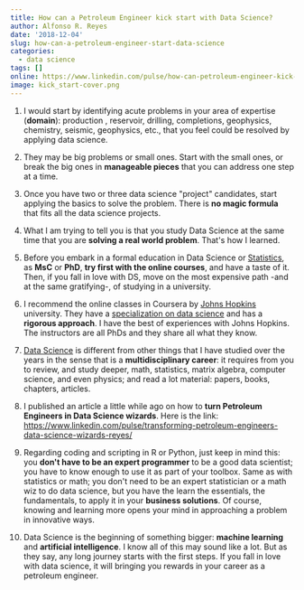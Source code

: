 ```yaml
---
title: How can a Petroleum Engineer kick start with Data Science?
author: Alfonso R. Reyes
date: '2018-12-04'
slug: how-can-a-petroleum-engineer-start-data-science
categories:
  - data science
tags: []
online: https://www.linkedin.com/pulse/how-can-petroleum-engineer-kick-start-data-science-alfonso-r-reyes/
image: kick_start-cover.png
---
```


<!-- [![](/img/kick_start-cover.png)](/img/kick_start-cover.png) -->



1. I would start by identifying acute problems in your area of expertise (**domain**): production , reservoir, drilling, completions, geophysics, chemistry, seismic, geophysics, etc., that you feel could be resolved by applying data science.

2. They may be big problems or small ones. Start with the small ones, or break the big ones in **manageable pieces** that you can address one step at a time.

3. Once you have two or three data science "project" candidates, start applying the basics to solve the problem. There is **no magic formula** that fits all the data science projects.


4. What I am trying to tell you is that you study Data Science at the same time that you are **solving a real world problem**. That's how I learned.


5. Before you embark in a formal education in Data Science or [Statistics](https://en.wikipedia.org/wiki/Statistics), as **MsC** or **PhD**, **try first with the online courses**, and have a taste of it. Then, if you fall in love with DS, move on the most expensive path -and at the same gratifying-, of studying in a university.


6. I recommend the online classes in Coursera by [Johns Hopkins](https://www.coursera.org/courses?query=johns%20hopkins%20data%20science) university. They have a [specialization on data science](https://www.coursera.org/specializations/jhu-data-science) and has a **rigorous approach**. I have the best of experiences with Johns Hopkins. The instructors are all PhDs and they share all what they know.


7. [Data Science](https://en.wikipedia.org/wiki/Data_science) is different from other things that I have studied over the years in the sense that is a **multidisciplinary career**: it requires from you to review, and study deeper, math, statistics, matrix algebra, computer science, and even physics; and read a lot material: papers, books, chapters, articles.


8. I published an article a little while ago on how to **turn Petroleum Engineers in Data Science wizards**. Here is the link:  https://www.linkedin.com/pulse/transforming-petroleum-engineers-data-science-wizards-reyes/


9. Regarding coding and scripting in R or Python, just keep in mind this: you **don't have to be an expert programmer** to be a good data scientist; you have to know enough to use it as part of your toolbox. Same as with statistics or math; you don't need to be an expert statistician or a math wiz to do data science, but you have the learn the essentials, the fundamentals, to apply it in your **business solutions**. Of course, knowing and learning more opens your mind in approaching a problem in innovative ways.


10. Data Science is the beginning of something bigger: **machine learning** and **artificial intelligence**. I know all of this may sound like a lot. But as they say, any long journey starts with the first steps. If you fall in love with data science, it will bringing you rewards in your career as a petroleum engineer.



